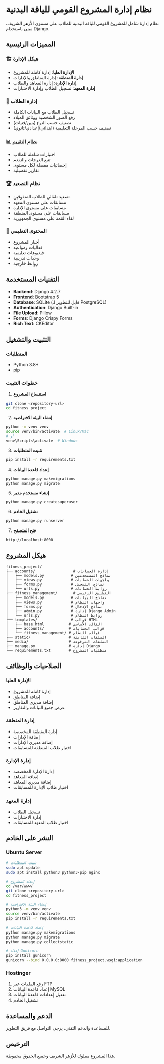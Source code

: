 # نظام إدارة المشروع القومي للياقة البدنية

نظام إدارة شامل للمشروع القومي للياقة البدنية للطلاب على مستوى الأزهر الشريف، مبني باستخدام Django.

## المميزات الرئيسية

### 🏗️ هيكل الإدارة
- **الإدارة العليا**: إدارة كاملة للمشروع
- **إدارة المنطقة**: إدارة المناطق والإدارات
- **إدارة الإدارة**: إدارة المعاهد والطلاب
- **إدارة المعهد**: تسجيل الطلاب وإدارة الاختبارات

### 👥 إدارة الطلاب
- تسجيل الطلاب مع البيانات الكاملة
- رفع الصور الشخصية ووثائق الميلاد
- تصنيف حسب النوع (بنين/فتيات)
- تصنيف حسب المرحلة التعليمية (ابتدائي/إعدادي/ثانوي)

### 📊 نظام التقييم
- اختبارات شاملة للطلاب
- تتبع الدرجات والتقدم
- إحصائيات مفصلة لكل مستوى
- تقارير تفصيلية

### 🏆 نظام التصعيد
- تصعيد تلقائي للطلاب المتفوقين
- مسابقات على مستوى المعهد
- مسابقات على مستوى الإدارة
- مسابقات على مستوى المنطقة
- لقاء القمة على مستوى الجمهورية

### 📰 المحتوى التعليمي
- أخبار المشروع
- فعاليات ومواعيد
- فيديوهات تعليمية
- وحدات تدريبية
- روابط خارجية

## التقنيات المستخدمة

- **Backend**: Django 4.2.7
- **Frontend**: Bootstrap 5
- **Database**: SQLite (قابل للتطوير لـ PostgreSQL)
- **Authentication**: Django Built-in
- **File Upload**: Pillow
- **Forms**: Django Crispy Forms
- **Rich Text**: CKEditor

## التثبيت والتشغيل

### المتطلبات
- Python 3.8+
- pip

### خطوات التثبيت

1. **استنساخ المشروع**
```bash
git clone <repository-url>
cd fitness_project
```

2. **إنشاء البيئة الافتراضية**
```bash
python -m venv venv
source venv/bin/activate  # Linux/Mac
# أو
venv\Scripts\activate  # Windows
```

3. **تثبيت المتطلبات**
```bash
pip install -r requirements.txt
```

4. **إعداد قاعدة البيانات**
```bash
python manage.py makemigrations
python manage.py migrate
```

5. **إنشاء مستخدم مدير**
```bash
python manage.py createsuperuser
```

6. **تشغيل الخادم**
```bash
python manage.py runserver
```

7. **فتح المتصفح**
```
http://localhost:8000
```

## هيكل المشروع

```
fitness_project/
├── accounts/                 # إدارة الحسابات
│   ├── models.py            # نماذج المستخدمين
│   ├── views.py             # واجهات الحسابات
│   ├── forms.py             # نماذج التسجيل
│   └── urls.py              # روابط الحسابات
├── fitness_management/       # التطبيق الرئيسي
│   ├── models.py            # نماذج البيانات
│   ├── views.py             # واجهات النظام
│   ├── forms.py             # نماذج الإدخال
│   ├── admin.py             # إدارة Django Admin
│   └── urls.py              # روابط النظام
├── templates/               # قوالب HTML
│   ├── base.html           # القالب الأساسي
│   ├── accounts/           # قوالب الحسابات
│   └── fitness_management/ # قوالب النظام
├── static/                 # الملفات الثابتة
├── media/                  # الملفات المرفوعة
├── manage.py               # إدارة Django
└── requirements.txt        # متطلبات المشروع
```

## الصلاحيات والوظائف

### الإدارة العليا
- إدارة كاملة للمشروع
- إضافة المناطق
- إضافة مديري المناطق
- عرض جميع البيانات والتقارير

### إدارة المنطقة
- إدارة المنطقة المخصصة
- إضافة الإدارات
- إضافة مديري الإدارات
- اختيار طلاب المنطقة للمسابقات

### إدارة الإدارة
- إدارة الإدارة المخصصة
- إضافة المعاهد
- إضافة مديري المعاهد
- اختيار طلاب الإدارة للمسابقات

### إدارة المعهد
- تسجيل الطلاب
- إدارة الاختبارات
- اختيار طلاب المعهد للمسابقات

## النشر على الخادم

### Ubuntu Server
```bash
# تثبيت المتطلبات
sudo apt update
sudo apt install python3 python3-pip nginx

# إعداد المشروع
cd /var/www/
git clone <repository-url>
cd fitness_project

# إنشاء البيئة الافتراضية
python3 -m venv venv
source venv/bin/activate
pip install -r requirements.txt

# إعداد قاعدة البيانات
python manage.py makemigrations
python manage.py migrate
python manage.py collectstatic

# إعداد Gunicorn
pip install gunicorn
gunicorn --bind 0.0.0.0:8000 fitness_project.wsgi:application
```

### Hostinger
1. رفع الملفات عبر FTP
2. إعداد قاعدة البيانات MySQL
3. تعديل إعدادات قاعدة البيانات
4. تشغيل الخادم

## الدعم والمساعدة

للمساعدة والدعم التقني، يرجى التواصل مع فريق التطوير.

## الترخيص

هذا المشروع مملوك للأزهر الشريف وجميع الحقوق محفوظة. 